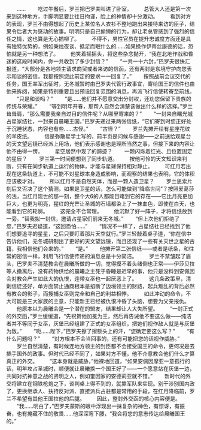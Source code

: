 　　……
　　吃过午餐后，罗兰把巴罗夫叫进了卧室。
　　总管大人还是第一次来到这种地方，手脚明显要比往日拘谨，脸上的神情却十分激动。
　　看到对方的表现，罗兰不由得想起了历史上某位名人衣衫不整地跑出来接待来访的臣子，结果令后者大为感动的故事。明明只是自己偷懒的行为，却让老总管感到了强烈的信任之情，这也算是无心插柳了。
　　不得不，男性官员在提升忠诚度方面还是具有独特优势的，例如秉烛夜谈、抵足而眠什么的……如果换作伊蒂丝康德的话，恐怕就是另一种想法了。
　　他笑着摇摇头，将这些杂念抛开，“我在北地作战和昏迷的这段时间内，你一共收到了多少封信？”
　　“一共一十六封，”巴罗夫很快汇报道，“大部分是各地领主请求商贸或者来访的信函，还有两封是东境守护向您表示和谈的密信，我都按照您此前定的要求一一回复了。”
　　按照战前会议交代的任务，国王率军出征时，无冬城暂时由巴罗夫代管行政事宜，寄给国王的信件也由他来拆阅，如果是特别重要且出预设回复范围的消息，再派飞行信使转寄至前线。
　　“只是和谈吗？”
　　“是……他们并不愿意交出分封权，还劝您保留下贵族的传统与荣耀。”
　　“等到明年开春，那帮人自然会清楚该做出什么样的选择。”罗兰耸耸肩，“那么需要我亲自过目的信件呢？从哪里寄来的？”
　　“一封来自曙光城占星家结社，一封来自晨曦王国，”巴罗夫递过来两张信纸，“它们寄到时您正好处于沉睡状态，内容也有些……古怪。”
　　“古怪？”
　　罗兰先摊开绘有星座花纹的羊皮纸。
　　信是弥散星学士写的，前半页是问候与感谢——之前送给观星台的天文望远镜已经派上用场，他们表示感谢也是理所当然之事，但接下来的内容让他不由得一愣。
　　星空居然中现了的踪迹？
　　一颗闪烁着红光、且位置固定的星辰？
　　罗兰第一时间便想到了同步轨道。
　　按他可怜的天文知识来判断，只有在同步轨道上运行的物体，才能与星球保持相对静止。
　　可红月若出现在这条轨道上，不可能不对星球本身造成影响，而观察的结果也表明，它的体积应该极才对。
　　所以红月不是自然天体，而是一颗人造卫星？
　　罗兰思索片刻后又否决了这个猜测，如果是卫星的话，怎么可能做到“降临世间”？按照爱葛莎的法，当红月现世的那一刻，整个大6的人都能目睹到它的存在——它比月亮更加巨大，也更为明亮，猩红的光芒让圣城的石墙都染上了一抹血色，即使在白天，也能看到它的轮廓。
　　这完全不合常理。
　　他沉默了好一阵子，才将信纸放到一旁。“替我拟一封信，邀请占星家们前来无冬城。”
　　“但上次他们拒绝了您，”巴罗夫迟疑道，“这回恐怕……”
　　“情况不一样了，占星结社已经找到了他们想要追寻的星星，之后只要盯着那片天空就行。”罗兰轻敲着桌子道，“你在信中告诉他们，无冬城研制出了更好的天文望远镜，而且还现了一些有关灭世之星的古籍，我相信他们会来的。”
　　“是。”
　　他摊开第二张信纸——或者是纸条，和往常的密信一样，利用飞行信使传递的消息总是十分简洁。
　　罗兰不禁皱起了眉头，巴罗夫不清楚教会在晨曦所做的一切，觉得摸不着头绪倒也正常——伊莎贝拉等人撤离后，没有药物供给的晨曦之主死于昏睡是迟早的事，他只是没料到安佩因会对教会产生如此大的仇恨，连带女巫也一起厌恶上了。
　　这几条政策里，清剿信徒还好，单方面禁止通商根本是掐断了边境领主的财路，起兵叛乱的背后必然有教会的影子，而搜捕女巫则完全和自己的利益相悖。
　　如此冲动的命令，不大可能是三大家族的主意，只能新王已经被仇恨冲昏了头脑，想要为父亲报仇。
　　他原本以为晨曦会是一个潜在的盟友，结果却让人大失所望。
　　“一封正式的外交函，”罗兰缓缓道，“先祝贺他加冕为王，然后再告诫他不要这么做——纯洁者并不等同于女巫，灰堡已经组建了正式的女巫组织，把她们视作敌人就是与灰堡为敌。”
　　“呃……陛下，”巴罗夫擦了擦额头上的汗，“您确定要这么写？”
　　“有什么问题吗？”
　　“对方根本不会当回事的，还有可能把您的话视作威胁。”
　　罗兰自然清楚，有时候连地方领主的封臣都不会接受国王的命令，更何况是去插手国外的政事。但时代已经不同了，如果对方不懂，他不介意教会他们什么才算真正的外交。
　　“这本身就是威胁，”他裸地回道，“如果安佩因摩亚一意孤行的话，明年攻占圣城时，顺便就让晨曦换一个国王好了——一个愿意站在灰堡一边，共同对抗神意之战的贤明之人，例如奎因家的安德莉亚就不错。”
　　新时代的外交将建立在钢铁枪炮之下，谈判桌上得不到的，就靠军队来实现。别干涉别国内政了，更换继承人、扶持反对派、直接派兵占驻都是常用的手段，在红月降临前，罗兰不希望有其他王国拉他的后腿。
　　因此，整封外交函的核心内容便是。
　　“我……明白了，”巴罗夫蒙斯的眼中浮现出一抹复杂的神色，有惊讶，有振奋，也有掩藏不住的敬畏……他深深弯下腰，“我会将您的意志传达给晨曦国王的。”